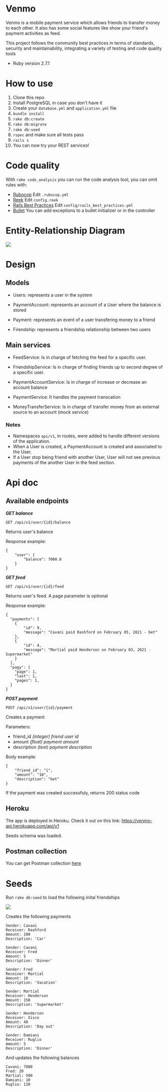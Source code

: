 # Venmo

Venmo is a mobile payment service which allows friends to transfer money to each other. It also has some social features like show your friend's payment activities as feed.

This project follows the community best practices in terms of standards, security and maintainability, integrating a variety of testing and code quality tools 

* Ruby version
2.7.1

# How to use

1. Clone this repo
2. Install PostgreSQL in case you don't have it
3. Create your `database.yml` and `application.yml` file
4. `bundle install`
6. `rake db:create`
7. `rake db:migrate`
8. `rake db:seed`
9. `rspec` and make sure all tests pass
10. `rails s`
11. You can now try your REST services!

# Code quality

With `rake code_analysis` you can run the code analysis tool, you can omit rules with:

- [Rubocop](https://github.com/bbatsov/rubocop/blob/master/config/default.yml) Edit `.rubocop.yml`
- [Reek](https://github.com/troessner/reek#configuration-file) Edit `config.reek`
- [Rails Best Practices](https://github.com/flyerhzm/rails_best_practices#custom-configuration) Edit `config/rails_best_practices.yml`
- [Bullet](https://github.com/flyerhzm/bullet#whitelist) You can add exceptions to a bullet initializer or in the controller


# Entity-Relationship Diagram

<img src="/erd.png"/>

# Design

## Models
* Users: represents a user in the system

* PaymentAccount: represents an account of a User where the balance is stored

* Payment: represents an event of a user transfering money to a friend

* Firendship: represents a friendship relationship between two users

## Main services

* FeedService: 
  Is in charge of fetching the feed for a specific user.

* FriendshipService:
  Is in charge of finding friends up to second degree of a specific user.

* PaymentAccountService:
  Is in charge of increase or decrease an account balance

* PaymentService:
  It handles the payment transcation

* MoneyTransferService:
  Is in charge of transfer money from an external source to an account (mock service)


### Notes

* Namespaces `api/v1`, in routes, were added to handle different versions of the application.
* When a User is created, a PaymentAccount is created and associated to the User.
* If a User stop being friend with another User, User will not see previous payments of the another User in the feed section.

# Api doc

## Available endpoints

***GET balance***

`GET /api/v1/user/{​id}​/balance`

Returns user's balance

Response example:
```
{
    "user": {
        "balance": 7000.0
    }
}
```


***GET feed***

`GET /api/v1/user/{​id}​/feed`

Returns user's feed.
A page parameter is optional

Response example:
```
{
  "payments": [
    {
        "id": 9,
        "message": "Cavani paid Rashford on February 05, 2021 - bet"
    },
    {
        "id": 4,
        "message": "Martial paid Henderson on February 03, 2021 - Supermarket"
    }
  ],
  "pagy": {
    "page": 1,
    "last": 1,
    "pages": 1,
  }
}
```

***POST payment***

`POST /api/v1/user/{​id}​/payment`

Creates a payment

Parameters:
* friend_id *(integer) friend user id*
* amount *(float) payment amount*
* description *(text) payment description*

Body example:
```
{
    "friend_id": "1",
    "amount": "10",
    "description": "bet"
}
```

If the payment was created successfuly, returns 200 status code


## Heroku
The app is deployed in Heroku.
Check it out on this link:
https://venmo-api.herokuapp.com/api/v1

Seeds schema was loaded.

## Postman collection

You can get Postman collection [here](venmo-api.postman_collection.json)

# Seeds
Run `rake db:seed` to load the following inital friendships

<img src="/seed_friendships.png"/>


Creates the following payments

```
Sender: Cavani
Receiver: Rashford
Amount: 100
Description: 'Car'

Sender: Cavani
Receiver: Fred
Amount: 5
Description: 'Dinner'

Sender: Fred
Receiver: Martial
Amount: 10
Description: 'Vacation'

Sender: Martial
Receiver: Henderson
Amount: 150
Description: 'Supermarket'

Sender: Henderson
Receiver: Xisco
Amount: 40
Description: 'Day out'

Sender: Damiani
Receiver: Ruglio
Amount: 5
Description: 'Dinner'
```

And updates the following balances
```
Cavani: 7000
Fred: 20
Martial: 500
Damiani: 10
Ruglio: 120
```
